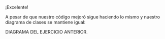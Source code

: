 ¡Excelente!

A pesar de que nuestro código mejoró sigue haciendo lo mismo y nuestro diagrama de clases se mantiene igual: 

DIAGRAMA DEL EJERCICIO ANTERIOR.